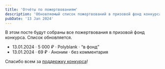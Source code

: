 ```yaml
---
title: 'Отчёты по пожертвованиям'
description: 'Обновляемый список пожертвований в призовой фонд конкурса'
pubDate: '13 Jan 2024'
---
```


В этом посте будут собраны все пожертвования в призовой фонд конкурса. Список обновляется.

- 13.01.2024 · 5 000 ₽ · Polyblank · <q>в фонд</q>
- 13.01.2024 · 69 ₽ · Аноним · без комментария

Спасибо всем за [поддержку конкурса](/page/rules/#-о-призовом-фонде)!
